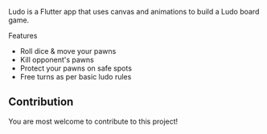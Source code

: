 

Ludo is a Flutter app that uses canvas and animations to build a Ludo board game.

Features

* Roll dice & move your pawns
* Kill opponent's pawns
* Protect your pawns on safe spots
* Free turns as per basic ludo rules

## Contribution

You are most welcome to contribute to this project!


